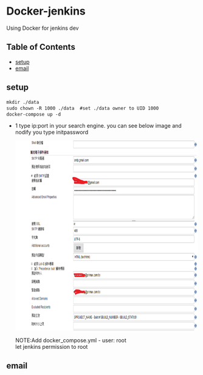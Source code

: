 Docker-jenkins
==============
Using Docker for jenkins dev

## Table of Contents

  - [setup](#setup)
  - [email](#email)

## setup

```console
mkdir ./data
sudo chown -R 1000 ./data  #set ./data owner to UID 1000
docker-compose up -d
```
* 1
  type ip:port in your search engine.
  you can see below image and nodify you type initpassword
  
  <img width="800" height="500" src=./image/email-1.png>
  
  NOTE:Add docker_compose.yml - user: root \
  let jenkins permission to root


## email

